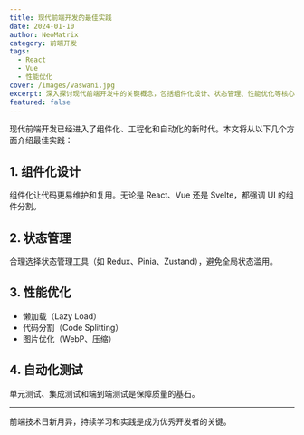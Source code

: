 ```yaml
---
title: 现代前端开发的最佳实践
date: 2024-01-10
author: NeoMatrix
category: 前端开发
tags:
  - React
  - Vue
  - 性能优化
cover: /images/vaswani.jpg
excerpt: 深入探讨现代前端开发中的关键概念，包括组件化设计、状态管理、性能优化等核心话题。
featured: false
---
```


现代前端开发已经进入了组件化、工程化和自动化的新时代。本文将从以下几个方面介绍最佳实践：

## 1. 组件化设计

组件化让代码更易维护和复用。无论是 React、Vue 还是 Svelte，都强调 UI 的组件分割。

## 2. 状态管理

合理选择状态管理工具（如 Redux、Pinia、Zustand），避免全局状态滥用。

## 3. 性能优化

- 懒加载（Lazy Load）
- 代码分割（Code Splitting）
- 图片优化（WebP、压缩）

## 4. 自动化测试

单元测试、集成测试和端到端测试是保障质量的基石。

---

前端技术日新月异，持续学习和实践是成为优秀开发者的关键。
